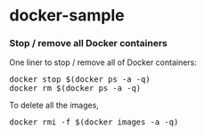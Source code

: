 # docker-sample



### Stop / remove all Docker containers

One liner to stop / remove all of Docker containers:

<pre>docker stop $(docker ps -a -q)
docker rm $(docker ps -a -q)</pre>


To delete all the images,

<pre>docker rmi -f $(docker images -a -q)</pre>
